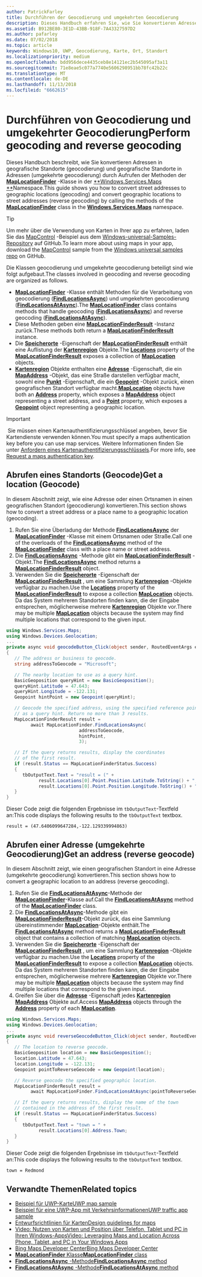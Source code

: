 ```yaml
---
author: PatrickFarley
title: Durchführen der Geocodierung und umgekehrten Geocodierung
description: Dieses Handbuch erfahren Sie, wie Sie konvertieren Adressen in geografische Standorte (geocodierung) und geografische Standorte in Adressen (umgekehrte geocodierung) durch Aufrufen der Methoden der MapLocationFinder-Klasse im Windows.Services.Maps-Namespace.
ms.assetid: B912BE80-3E1D-43BB-918F-7A43327597D2
ms.author: pafarley
ms.date: 07/02/2018
ms.topic: article
keywords: Windows10, UWP, Geocodierung, Karte, Ort, Standort
ms.localizationpriority: medium
ms.openlocfilehash: bdd956dece4435ceb8e14121ec2b545095af3a11
ms.sourcegitcommit: 71e8eae5c077a7740e5606298951bb78fc42b22c
ms.translationtype: MT
ms.contentlocale: de-DE
ms.lasthandoff: 11/13/2018
ms.locfileid: "6662615"
---
```

# <a name="perform-geocoding-and-reverse-geocoding"></a><span data-ttu-id="2d4cf-104">Durchführen von Geocodierung und umgekehrter Geocodierung</span><span class="sxs-lookup"><span data-stu-id="2d4cf-104">Perform geocoding and reverse geocoding</span></span>

<span data-ttu-id="2d4cf-105">Dieses Handbuch beschreibt, wie Sie konvertieren Adressen in geografische Standorte (geocodierung) und geografische Standorte in Adressen (umgekehrte geocodierung) durch Aufrufen der Methoden der [**MapLocationFinder**](https://msdn.microsoft.com/library/windows/apps/dn627550) -Klasse in der [\*\*Windows.Services.Maps \*\*](https://msdn.microsoft.com/library/windows/apps/dn636979)Namespace.</span><span class="sxs-lookup"><span data-stu-id="2d4cf-105">This guide shows you how to convert street addresses to geographic locations (geocoding) and convert geographic locations to street addresses (reverse geocoding) by calling the methods of the [**MapLocationFinder**](https://msdn.microsoft.com/library/windows/apps/dn627550) class in the [**Windows.Services.Maps**](https://msdn.microsoft.com/library/windows/apps/dn636979) namespace.</span></span>

> [!TIP]
> <span data-ttu-id="2d4cf-106">Um mehr über die Verwendung von Karten in Ihrer app zu erfahren, laden Sie das [MapControl](https://github.com/Microsoft/Windows-universal-samples/tree/master/Samples/MapControl) -Beispiel aus dem [Windows-universal-Samples-Repository](hhttps://github.com/Microsoft/Windows-universal-samples) auf GitHub.</span><span class="sxs-lookup"><span data-stu-id="2d4cf-106">To learn more about using maps in your app, download the [MapControl](https://github.com/Microsoft/Windows-universal-samples/tree/master/Samples/MapControl) sample from the [Windows universal samples repo](hhttps://github.com/Microsoft/Windows-universal-samples) on GitHub.</span></span>

<span data-ttu-id="2d4cf-107">Die Klassen geocodierung und umgekehrte geocodierung beteiligt sind wie folgt aufgebaut.</span><span class="sxs-lookup"><span data-stu-id="2d4cf-107">The classes involved in geocoding and reverse geocoding are organized as follows.</span></span>

-   <span data-ttu-id="2d4cf-108">[**MapLocationFinder**](https://msdn.microsoft.com/library/windows/apps/dn627550) -Klasse enthält Methoden für die Verarbeitung von geocodierung ([**FindLocationsAsync**](https://msdn.microsoft.com/library/windows/apps/dn636925)) und umgekehrten geocodierung ([**FindLocationsAtAsync**](https://msdn.microsoft.com/library/windows/apps/dn636928)).</span><span class="sxs-lookup"><span data-stu-id="2d4cf-108">The [**MapLocationFinder**](https://msdn.microsoft.com/library/windows/apps/dn627550) class contains methods that handle geocoding ([**FindLocationsAsync**](https://msdn.microsoft.com/library/windows/apps/dn636925)) and reverse geocoding ([**FindLocationsAtAsync**](https://msdn.microsoft.com/library/windows/apps/dn636928)).</span></span>
-   <span data-ttu-id="2d4cf-109">Diese Methoden geben eine [**MapLocationFinderResult**](https://msdn.microsoft.com/library/windows/apps/dn627551) -Instanz zurück.</span><span class="sxs-lookup"><span data-stu-id="2d4cf-109">These methods both return a [**MapLocationFinderResult**](https://msdn.microsoft.com/library/windows/apps/dn627551) instance.</span></span>
-   <span data-ttu-id="2d4cf-110">Die [**Speicherorte**](https://msdn.microsoft.com/library/windows/apps/dn627552) -Eigenschaft der [**MapLocationFinderResult**](https://msdn.microsoft.com/library/windows/apps/dn627551) enthält eine Auflistung der [**Kartenregion**](https://msdn.microsoft.com/library/windows/apps/dn627549) Objekte.</span><span class="sxs-lookup"><span data-stu-id="2d4cf-110">The [**Locations**](https://msdn.microsoft.com/library/windows/apps/dn627552) property of the [**MapLocationFinderResult**](https://msdn.microsoft.com/library/windows/apps/dn627551) exposes a collection of [**MapLocation**](https://msdn.microsoft.com/library/windows/apps/dn627549) objects.</span></span> 
-   <span data-ttu-id="2d4cf-111">[**Kartenregion**](https://msdn.microsoft.com/library/windows/apps/dn627549) Objekte enthalten eine [**Adresse**](https://msdn.microsoft.com/library/windows/apps/dn636929) -Eigenschaft, die ein [**MapAddress**](https://msdn.microsoft.com/library/windows/apps/dn627533) -Objekt, das eine Straße darstellen verfügbar macht, sowohl eine [**Punkt**](https://docs.microsoft.com/uwp/api/windows.services.maps.maplocation.point) -Eigenschaft, die ein [**Geopoint**](https://docs.microsoft.com/uwp/api/windows.devices.geolocation.geopoint) -Objekt zurück, einen geografischen Standort verfügbar macht.</span><span class="sxs-lookup"><span data-stu-id="2d4cf-111">[**MapLocation**](https://msdn.microsoft.com/library/windows/apps/dn627549) objects have both an [**Address**](https://msdn.microsoft.com/library/windows/apps/dn636929) property, which exposes a [**MapAddress**](https://msdn.microsoft.com/library/windows/apps/dn627533) object representing a street address, and a [**Point**](https://docs.microsoft.com/uwp/api/windows.services.maps.maplocation.point) property, which exposes a [**Geopoint**](https://docs.microsoft.com/uwp/api/windows.devices.geolocation.geopoint) object representing a geographic location.</span></span>

> [!IMPORTANT]
> <span data-ttu-id="2d4cf-112">Sie müssen einen Kartenauthentifizierungsschlüssel angeben, bevor Sie Kartendienste verwenden können.</span><span class="sxs-lookup"><span data-stu-id="2d4cf-112">You must specify a maps authentication key before you can use map services.</span></span> <span data-ttu-id="2d4cf-113">Weitere Informationen finden Sie unter [Anfordern eines Kartenauthentifizierungsschlüssels](authentication-key.md).</span><span class="sxs-lookup"><span data-stu-id="2d4cf-113">For more info, see [Request a maps authentication key](authentication-key.md).</span></span>

## <a name="get-a-location-geocode"></a><span data-ttu-id="2d4cf-114">Abrufen eines Standorts (Geocode)</span><span class="sxs-lookup"><span data-stu-id="2d4cf-114">Get a location (Geocode)</span></span>

<span data-ttu-id="2d4cf-115">In diesem Abschnitt zeigt, wie eine Adresse oder einen Ortsnamen in einen geografischen Standort (geocodierung) konvertieren.</span><span class="sxs-lookup"><span data-stu-id="2d4cf-115">This section shows how to convert a street address or a place name to a geographic location (geocoding).</span></span>

1.  <span data-ttu-id="2d4cf-116">Rufen Sie eine Überladung der Methode [**FindLocationsAsync**](https://msdn.microsoft.com/library/windows/apps/dn636925) der [**MapLocationFinder**](https://msdn.microsoft.com/library/windows/apps/dn627550) -Klasse mit einem Ortsnamen oder Straße.</span><span class="sxs-lookup"><span data-stu-id="2d4cf-116">Call one of the overloads of the [**FindLocationsAsync**](https://msdn.microsoft.com/library/windows/apps/dn636925) method of the [**MapLocationFinder**](https://msdn.microsoft.com/library/windows/apps/dn627550) class with a place name or street address.</span></span>
2.  <span data-ttu-id="2d4cf-117">Die [**FindLocationsAsync**](https://msdn.microsoft.com/library/windows/apps/dn636925) -Methode gibt ein [**MapLocationFinderResult**](https://msdn.microsoft.com/library/windows/apps/dn627551) -Objekt.</span><span class="sxs-lookup"><span data-stu-id="2d4cf-117">The [**FindLocationsAsync**](https://msdn.microsoft.com/library/windows/apps/dn636925) method returns a [**MapLocationFinderResult**](https://msdn.microsoft.com/library/windows/apps/dn627551) object.</span></span>
3.  <span data-ttu-id="2d4cf-118">Verwenden Sie die [**Speicherorte**](https://msdn.microsoft.com/library/windows/apps/dn627552) -Eigenschaft der [**MapLocationFinderResult**](https://msdn.microsoft.com/library/windows/apps/dn627551) , um eine Sammlung [**Kartenregion**](https://msdn.microsoft.com/library/windows/apps/dn627549) -Objekte verfügbar zu machen.</span><span class="sxs-lookup"><span data-stu-id="2d4cf-118">Use the [**Locations**](https://msdn.microsoft.com/library/windows/apps/dn627552) property of the [**MapLocationFinderResult**](https://msdn.microsoft.com/library/windows/apps/dn627551) to expose a collection [**MapLocation**](https://msdn.microsoft.com/library/windows/apps/dn627549) objects.</span></span> <span data-ttu-id="2d4cf-119">Da das System mehreren Standorten finden kann, die der Eingabe entsprechen, möglicherweise mehrere [**Kartenregion**](https://msdn.microsoft.com/library/windows/apps/dn627549) Objekte vor.</span><span class="sxs-lookup"><span data-stu-id="2d4cf-119">There may be multiple [**MapLocation**](https://msdn.microsoft.com/library/windows/apps/dn627549) objects because the system may find multiple locations that correspond to the given input.</span></span>

```csharp
using Windows.Services.Maps;
using Windows.Devices.Geolocation;
...
private async void geocodeButton_Click(object sender, RoutedEventArgs e)
{
   // The address or business to geocode.
   string addressToGeocode = "Microsoft";

   // The nearby location to use as a query hint.
   BasicGeoposition queryHint = new BasicGeoposition();
   queryHint.Latitude = 47.643;
   queryHint.Longitude = -122.131;
   Geopoint hintPoint = new Geopoint(queryHint);

   // Geocode the specified address, using the specified reference point
   // as a query hint. Return no more than 3 results.
   MapLocationFinderResult result =
         await MapLocationFinder.FindLocationsAsync(
                           addressToGeocode,
                           hintPoint,
                           3);

   // If the query returns results, display the coordinates
   // of the first result.
   if (result.Status == MapLocationFinderStatus.Success)
   {
      tbOutputText.Text = "result = (" +
            result.Locations[0].Point.Position.Latitude.ToString() + "," +
            result.Locations[0].Point.Position.Longitude.ToString() + ")";
   }
}
```

<span data-ttu-id="2d4cf-120">Dieser Code zeigt die folgenden Ergebnisse im `tbOutputText`-Textfeld an:</span><span class="sxs-lookup"><span data-stu-id="2d4cf-120">This code displays the following results to the `tbOutputText` textbox.</span></span>

``` syntax
result = (47.6406099647284,-122.129339994863)
```

## <a name="get-an-address-reverse-geocode"></a><span data-ttu-id="2d4cf-121">Abrufen einer Adresse (umgekehrte Geocodierung)</span><span class="sxs-lookup"><span data-stu-id="2d4cf-121">Get an address (reverse geocode)</span></span>

<span data-ttu-id="2d4cf-122">In diesem Abschnitt zeigt, wie einen geografischen Standort in eine Adresse (umgekehrte geocodierung) konvertieren.</span><span class="sxs-lookup"><span data-stu-id="2d4cf-122">This section shows how to convert a geographic location to an address (reverse geocoding).</span></span>

1.  <span data-ttu-id="2d4cf-123">Rufen Sie die [**FindLocationsAtAsync**](https://msdn.microsoft.com/library/windows/apps/dn636928)-Methode der [**MapLocationFinder**](https://msdn.microsoft.com/library/windows/apps/dn627550)-Klasse auf.</span><span class="sxs-lookup"><span data-stu-id="2d4cf-123">Call the [**FindLocationsAtAsync**](https://msdn.microsoft.com/library/windows/apps/dn636928) method of the [**MapLocationFinder**](https://msdn.microsoft.com/library/windows/apps/dn627550) class.</span></span>
2.  <span data-ttu-id="2d4cf-124">Die [**FindLocationsAtAsync**](https://msdn.microsoft.com/library/windows/apps/dn636928)-Methode gibt ein [**MapLocationFinderResult**](https://msdn.microsoft.com/library/windows/apps/dn627551)-Objekt zurück, das eine Sammlung übereinstimmender [**MapLocation**](https://msdn.microsoft.com/library/windows/apps/dn627549)-Objekte enthält.</span><span class="sxs-lookup"><span data-stu-id="2d4cf-124">The [**FindLocationsAtAsync**](https://msdn.microsoft.com/library/windows/apps/dn636928) method returns a [**MapLocationFinderResult**](https://msdn.microsoft.com/library/windows/apps/dn627551) object that contains a collection of matching [**MapLocation**](https://msdn.microsoft.com/library/windows/apps/dn627549) objects.</span></span>
3.  <span data-ttu-id="2d4cf-125">Verwenden Sie die [**Speicherorte**](https://msdn.microsoft.com/library/windows/apps/dn627552) -Eigenschaft der [**MapLocationFinderResult**](https://msdn.microsoft.com/library/windows/apps/dn627551) , um eine Sammlung [**Kartenregion**](https://msdn.microsoft.com/library/windows/apps/dn627549) -Objekte verfügbar zu machen.</span><span class="sxs-lookup"><span data-stu-id="2d4cf-125">Use the [**Locations**](https://msdn.microsoft.com/library/windows/apps/dn627552) property of the [**MapLocationFinderResult**](https://msdn.microsoft.com/library/windows/apps/dn627551) to expose a collection [**MapLocation**](https://msdn.microsoft.com/library/windows/apps/dn627549) objects.</span></span> <span data-ttu-id="2d4cf-126">Da das System mehreren Standorten finden kann, die der Eingabe entsprechen, möglicherweise mehrere [**Kartenregion**](https://msdn.microsoft.com/library/windows/apps/dn627549) Objekte vor.</span><span class="sxs-lookup"><span data-stu-id="2d4cf-126">There may be multiple [**MapLocation**](https://msdn.microsoft.com/library/windows/apps/dn627549) objects because the system may find multiple locations that correspond to the given input.</span></span>
4.  <span data-ttu-id="2d4cf-127">Greifen Sie über die [**Adresse**](https://msdn.microsoft.com/library/windows/apps/dn636929) -Eigenschaft jedes [**Kartenregion**](https://msdn.microsoft.com/library/windows/apps/dn627549) [**MapAddress**](https://msdn.microsoft.com/library/windows/apps/dn627533) Objekte auf.</span><span class="sxs-lookup"><span data-stu-id="2d4cf-127">Access [**MapAddress**](https://msdn.microsoft.com/library/windows/apps/dn627533) objects through the [**Address**](https://msdn.microsoft.com/library/windows/apps/dn636929) property of each [**MapLocation**](https://msdn.microsoft.com/library/windows/apps/dn627549).</span></span>

```csharp
using Windows.Services.Maps;
using Windows.Devices.Geolocation;
...
private async void reverseGeocodeButton_Click(object sender, RoutedEventArgs e)
{
   // The location to reverse geocode.
   BasicGeoposition location = new BasicGeoposition();
   location.Latitude = 47.643;
   location.Longitude = -122.131;
   Geopoint pointToReverseGeocode = new Geopoint(location);

   // Reverse geocode the specified geographic location.
   MapLocationFinderResult result =
         await MapLocationFinder.FindLocationsAtAsync(pointToReverseGeocode);

   // If the query returns results, display the name of the town
   // contained in the address of the first result.
   if (result.Status == MapLocationFinderStatus.Success)
   {
      tbOutputText.Text = "town = " +
            result.Locations[0].Address.Town;
   }
}
```

<span data-ttu-id="2d4cf-128">Dieser Code zeigt die folgenden Ergebnisse im `tbOutputText`-Textfeld an:</span><span class="sxs-lookup"><span data-stu-id="2d4cf-128">This code displays the following results to the `tbOutputText` textbox.</span></span>

``` syntax
town = Redmond
```

## <a name="related-topics"></a><span data-ttu-id="2d4cf-129">Verwandte Themen</span><span class="sxs-lookup"><span data-stu-id="2d4cf-129">Related topics</span></span>

* [<span data-ttu-id="2d4cf-130">Beispiel für UWP-Karte</span><span class="sxs-lookup"><span data-stu-id="2d4cf-130">UWP map sample</span></span>](http://go.microsoft.com/fwlink/p/?LinkId=619977)
* [<span data-ttu-id="2d4cf-131">Beispiel für eine UWP-App mit Verkehrsinformationen</span><span class="sxs-lookup"><span data-stu-id="2d4cf-131">UWP traffic app sample</span></span>](http://go.microsoft.com/fwlink/p/?LinkId=619982)
* [<span data-ttu-id="2d4cf-132">Entwurfsrichtlinien für Karten</span><span class="sxs-lookup"><span data-stu-id="2d4cf-132">Design guidelines for maps</span></span>](https://msdn.microsoft.com/library/windows/apps/dn596102)
* [<span data-ttu-id="2d4cf-133">Video: Nutzen von Karten und Position über Telefon, Tablet und PC in Ihren Windows-Apps</span><span class="sxs-lookup"><span data-stu-id="2d4cf-133">Video: Leveraging Maps and Location Across Phone, Tablet, and PC in Your Windows Apps</span></span>](https://channel9.msdn.com/Events/Build/2015/2-757)
* [<span data-ttu-id="2d4cf-134">Bing Maps Developer Center</span><span class="sxs-lookup"><span data-stu-id="2d4cf-134">Bing Maps Developer Center</span></span>](https://www.bingmapsportal.com/)
* [<span data-ttu-id="2d4cf-135">**MapLocationFinder** Klasse</span><span class="sxs-lookup"><span data-stu-id="2d4cf-135">**MapLocationFinder** class</span></span>](https://msdn.microsoft.com/library/windows/apps/dn627550)
* [<span data-ttu-id="2d4cf-136">**FindLocationsAsync** -Methode</span><span class="sxs-lookup"><span data-stu-id="2d4cf-136">**FindLocationsAsync** method</span></span>](https://msdn.microsoft.com/library/windows/apps/dn636925)
* [<span data-ttu-id="2d4cf-137">**FindLocationsAtAsync** -Methode</span><span class="sxs-lookup"><span data-stu-id="2d4cf-137">**FindLocationsAtAsync** method</span></span>](https://msdn.microsoft.com/library/windows/apps/dn636928)
